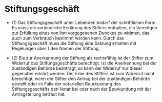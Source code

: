 # Stiftungsgeschäft

- (1) Das Stiftungsgeschäft unter Lebenden bedarf der schriftlichen Form. Es muss die verbindliche Erklärung des Stifters enthalten, ein Vermögen zur Erfüllung eines von ihm vorgegebenen Zweckes zu widmen, das auch zum Verbrauch bestimmt werden kann. Durch das Stiftungsgeschäft muss die Stiftung eine Satzung erhalten mit Regelungen über 1.den Namen der Stiftung,

- (2) Bis zur Anerkennung der Stiftung als rechtsfähig ist der Stifter zum Widerruf des Stiftungsgeschäfts berechtigt. Ist die Anerkennung bei der zuständigen Behörde beantragt, so kann der Widerruf nur dieser gegenüber erklärt werden. Der Erbe des Stifters ist zum Widerruf nicht berechtigt, wenn der Stifter den Antrag bei der zuständigen Behörde gestellt oder im Falle der notariellen Beurkundung des Stiftungsgeschäfts den Notar bei oder nach der Beurkundung mit der Antragstellung betraut hat.

